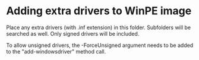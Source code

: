 # Adding extra drivers to WinPE image

Place any extra drivers (with .inf extension) in this folder. Subfolders will
be searched as well. Only signed drivers will be included.

To allow unsigned drivers, the -ForceUnsigned argument needs to be added to
the "add-windowsdriver" method call.